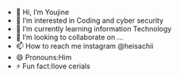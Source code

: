 - 👋 Hi, I’m Youjine
- 👀 I’m interested in Coding and cyber security
- 🌱 I’m currently learning information Technology
- 💞️ I’m looking to collaborate on ... 
- 📫 How to reach me instagram @heisachii
- 😄 Pronouns:Him
- ⚡ Fun fact:Ilove cerials

<!---
heisachii/heisachii is a ✨ special ✨ repository because its `README.md` (this file) appears on your GitHub profile.
You can click the Preview link to take a look at your changes.
--->
